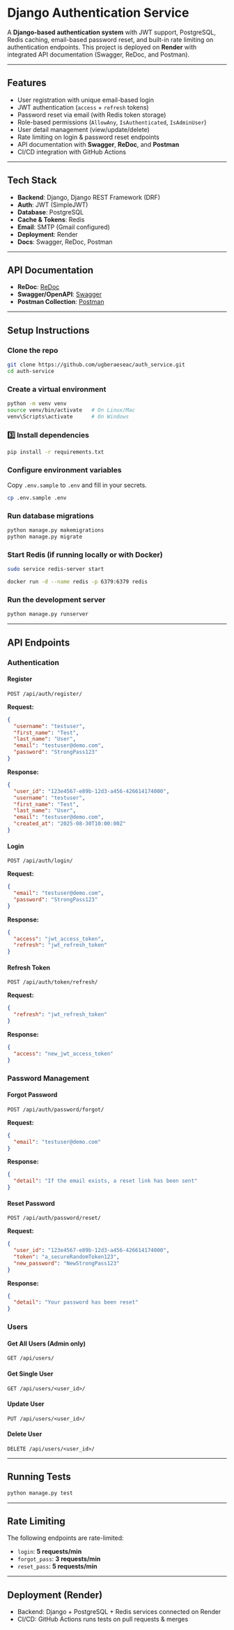 
# Django Authentication Service

A **Django-based authentication system** with JWT support, PostgreSQL, Redis caching, email-based password reset, and built-in rate limiting on authentication endpoints. This project is deployed on **Render** with integrated API documentation (Swagger, ReDoc, and Postman).  

---

## Features
- User registration with unique email-based login
- JWT authentication (`access` + `refresh` tokens)
- Password reset via email (with Redis token storage)
- Role-based permissions (`AllowAny`, `IsAuthenticated`, `IsAdminUser`)
- User detail management (view/update/delete)
- Rate limiting on login & password reset endpoints
- API documentation with **Swagger**, **ReDoc**, and **Postman**
- CI/CD integration with GitHub Actions

---

## Tech Stack
- **Backend**: Django, Django REST Framework (DRF)
- **Auth**: JWT (SimpleJWT)
- **Database**: PostgreSQL
- **Cache & Tokens**: Redis
- **Email**: SMTP (Gmail configured)
- **Deployment**: Render
- **Docs**: Swagger, ReDoc, Postman

---

## API Documentation
- **ReDoc**: [ReDoc](https://auth-service-zfrd.onrender.com/api/schema/redoc/)  
- **Swagger/OpenAPI**: [Swagger](https://auth-service-zfrd.onrender.com/api/schema/swagger-ui/)  
- **Postman Collection**: [Postman](https://documenter.getpostman.com/view/45172601/2sB3Hhthop)  

---

## Setup Instructions

### Clone the repo
```bash
git clone https://github.com/ugberaeseac/auth_service.git
cd auth-service
```

### Create a virtual environment
```bash
python -m venv venv
source venv/bin/activate   # On Linux/Mac
venv\Scripts\activate      # On Windows
```

### 3️⃣ Install dependencies
```bash
pip install -r requirements.txt
```

### Configure environment variables
Copy `.env.sample` to `.env` and fill in your secrets.

```bash
cp .env.sample .env
```

### Run database migrations
```bash
python manage.py makemigrations
python manage.py migrate
```

### Start Redis (if running locally or with Docker)
```bash
sudo service redis-server start
```

```bash
docker run -d --name redis -p 6379:6379 redis
```

### Run the development server
```bash
python manage.py runserver
```

---

## API Endpoints

### Authentication
#### Register
`POST /api/auth/register/`

**Request:**
```json
{
  "username": "testuser",
  "first_name": "Test",
  "last_name": "User",
  "email": "testuser@demo.com",
  "password": "StrongPass123"
}
```

**Response:**
```json
{
  "user_id": "123e4567-e89b-12d3-a456-426614174000",
  "username": "testuser",
  "first_name": "Test",
  "last_name": "User",
  "email": "testuser@demo.com",
  "created_at": "2025-08-30T10:00:00Z"
}
```

#### Login
`POST /api/auth/login/`

**Request:**
```json
{
  "email": "testuser@demo.com",
  "password": "StrongPass123"
}
```

**Response:**
```json
{
  "access": "jwt_access_token",
  "refresh": "jwt_refresh_token"
}
```

#### Refresh Token
`POST /api/auth/token/refresh/`

**Request:**
```json
{
  "refresh": "jwt_refresh_token"
}
```

**Response:**
```json
{
  "access": "new_jwt_access_token"
}
```

### Password Management

#### Forgot Password
`POST /api/auth/password/forgot/`

**Request:**
```json
{
  "email": "testuser@demo.com"
}
```

**Response:**
```json
{
  "detail": "If the email exists, a reset link has been sent"
}
```

#### Reset Password
`POST /api/auth/password/reset/`

**Request:**
```json
{
  "user_id": "123e4567-e89b-12d3-a456-426614174000",
  "token": "a_secureRandomToken123",
  "new_password": "NewStrongPass123"
}
```

**Response:**
```json
{
  "detail": "Your password has been reset"
}
```

### Users

#### Get All Users (Admin only)
`GET /api/users/`

#### Get Single User
`GET /api/users/<user_id>/`

#### Update User
`PUT /api/users/<user_id>/`

#### Delete User
`DELETE /api/users/<user_id>/`

---

## Running Tests
```bash
python manage.py test
```

---

## Rate Limiting
The following endpoints are rate-limited:
- `login`: **5 requests/min**
- `forgot_pass`: **3 requests/min**
- `reset_pass`: **5 requests/min**

---

## Deployment (Render)
- Backend: Django + PostgreSQL + Redis services connected on Render  
- CI/CD: GitHub Actions runs tests on pull requests & merges